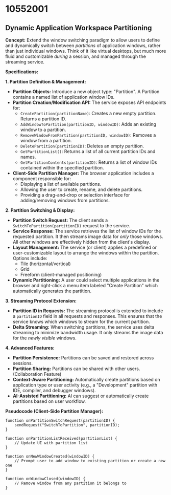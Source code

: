 # 10552001

## Dynamic Application Workspace Partitioning

**Concept:** Extend the window switching paradigm to allow users to define and dynamically switch between *partitions* of application windows, rather than just individual windows.  Think of it like virtual desktops, but much more fluid and customizable *during* a session, and managed through the streaming service.

**Specifications:**

**1. Partition Definition & Management:**

*   **Partition Objects:**  Introduce a new object type: "Partition".  A Partition contains a named list of application window IDs.
*   **Partition Creation/Modification API:** The service exposes API endpoints for:
    *   `CreatePartition(partitionName)`: Creates a new empty partition. Returns a partition ID.
    *   `AddWindowToPartition(partitionID, windowID)`: Adds an existing window to a partition.
    *   `RemoveWindowFromPartition(partitionID, windowID)`: Removes a window from a partition.
    *   `DeletePartition(partitionID)`: Deletes an empty partition.
    *   `GetPartitionList()`: Returns a list of all current partition IDs and names.
    *   `GetPartitionContents(partitionID)`: Returns a list of window IDs contained within the specified partition.
*   **Client-Side Partition Manager:** The browser application includes a component responsible for:
    *   Displaying a list of available partitions.
    *   Allowing the user to create, rename, and delete partitions.
    *   Providing a drag-and-drop or selection interface for adding/removing windows from partitions.

**2. Partition Switching & Display:**

*   **Partition Switch Request:**  The client sends a `SwitchToPartition(partitionID)` request to the service.
*   **Service Response:** The service retrieves the list of window IDs for the requested partition. It then streams image data for *only* those windows. All other windows are effectively hidden from the client's display.
*   **Layout Management:** The service (or client) applies a predefined or user-customizable layout to arrange the windows within the partition.  Options include:
    *   Tile (horizontal/vertical)
    *   Grid
    *   Freeform (client-managed positioning)
*   **Dynamic Partitioning:** A user could select multiple applications in the browser and right-click a menu item labeled "Create Partition" which automatically generates the partition.

**3.  Streaming Protocol Extension:**

*   **Partition ID in Requests:** The streaming protocol is extended to include a `partitionID` field in all requests and responses. This ensures that the service knows which windows to stream for the current partition.
*   **Delta Streaming:** When switching partitions, the service uses delta streaming to minimize bandwidth usage. It only streams the image data for the *newly visible* windows.

**4.  Advanced Features:**

*   **Partition Persistence:** Partitions can be saved and restored across sessions.
*   **Partition Sharing:**  Partitions can be shared with other users. (Collaboration Feature)
*   **Context-Aware Partitioning:** Automatically create partitions based on application type or user activity (e.g., a "Development" partition with IDE, compiler, and debugger windows).
*   **AI-Assisted Partitioning:** AI can suggest or automatically create partitions based on user workflow.

**Pseudocode (Client-Side Partition Manager):**

```
function onPartitionSwitchRequest(partitionID) {
    sendRequest("SwitchToPartition", partitionID);
}

function onPartitionListReceived(partitionList) {
    // Update UI with partition list
}

function onNewWindowCreated(windowID) {
    // Prompt user to add window to existing partition or create a new one
}

function onWindowClosed(windowID) {
    // Remove window from any partition it belongs to
}
```